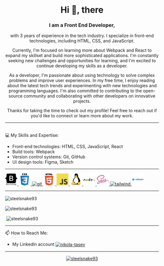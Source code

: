 <h1 align="center">Hi 👋, there</h1>
<h3 align="center">I am a Front End Developer,</h3>
<p align="center">
 with 3 years of experience in the tech industry. I specialize in front-end technologies, including HTML, CSS, and JavaScript.
</p>
<p align="center">
Currently, I'm focused on learning more about Webpack and React to expand my skillset and build more sophisticated applications. I'm constantly seeking new challenges and opportunities for learning, and I'm excited to continue developing my skills as a developer.
</p>
<p align="center">
As a developer, I'm passionate about using technology to solve complex problems and improve user experiences. In my free time, I enjoy reading about the latest tech trends and experimenting with new technologies and programming languages. I'm also committed to contributing to the open-source community and collaborating with other developers on innovative projects.
</p>
<p align="center">
Thanks for taking the time to check out my profile! Feel free to reach out if you'd like to connect or learn more about my work.
</p>

---
<br>
💻 My Skills and Expertise:
<br>

- Front-end technologies: HTML, CSS, JavaScript, React
- Build tools: Webpack
- Version control systems: Git, GitHub
- UI design tools: Figma, Sketch

---

<p align="left"> <a href="https://getbootstrap.com" target="_blank" rel="noreferrer"> <img src="https://raw.githubusercontent.com/devicons/devicon/master/icons/bootstrap/bootstrap-plain-wordmark.svg" alt="bootstrap" width="40" height="40"/> </a> <a href="https://www.w3schools.com/css/" target="_blank" rel="noreferrer"> <img src="https://raw.githubusercontent.com/devicons/devicon/master/icons/css3/css3-original-wordmark.svg" alt="css3" width="40" height="40"/> </a> <a href="https://git-scm.com/" target="_blank" rel="noreferrer"> <img src="https://www.vectorlogo.zone/logos/git-scm/git-scm-icon.svg" alt="git" width="40" height="40"/> </a> <a href="https://www.w3.org/html/" target="_blank" rel="noreferrer"> <img src="https://raw.githubusercontent.com/devicons/devicon/master/icons/html5/html5-original-wordmark.svg" alt="html5" width="40" height="40"/> </a> <a href="https://developer.mozilla.org/en-US/docs/Web/JavaScript" target="_blank" rel="noreferrer"> <img src="https://raw.githubusercontent.com/devicons/devicon/master/icons/javascript/javascript-original.svg" alt="javascript" width="40" height="40"/> </a> <a href="https://www.linux.org/" target="_blank" rel="noreferrer"> <img src="https://raw.githubusercontent.com/devicons/devicon/master/icons/linux/linux-original.svg" alt="linux" width="40" height="40"/> </a> <a href="https://nodejs.org" target="_blank" rel="noreferrer"> <img src="https://raw.githubusercontent.com/devicons/devicon/master/icons/nodejs/nodejs-original-wordmark.svg" alt="nodejs" width="40" height="40"/> </a> <a href="https://sass-lang.com" target="_blank" rel="noreferrer"> <img src="https://raw.githubusercontent.com/devicons/devicon/master/icons/sass/sass-original.svg" alt="sass" width="40" height="40"/> </a> <a href="https://tailwindcss.com/" target="_blank" rel="noreferrer"> <img src="https://www.vectorlogo.zone/logos/tailwindcss/tailwindcss-icon.svg" alt="tailwind" width="40" height="40"/> </a> <a href="https://webpack.js.org" target="_blank" rel="noreferrer"> <img src="https://raw.githubusercontent.com/devicons/devicon/d00d0969292a6569d45b06d3f350f463a0107b0d/icons/webpack/webpack-original-wordmark.svg" alt="webpack" width="40" height="40"/> </a> </p>

---

<p><img align="center" src="https://github-readme-stats.vercel.app/api/top-langs?username=steelsnake93&show_icons=true&locale=en&layout=compact" alt="steelsnake93" /></p>

<p><img align="center" src="https://github-readme-streak-stats.herokuapp.com/?user=steelsnake93&" alt="steelsnake93" /></p>

<p>&nbsp;<img align="center" src="https://github-readme-stats.vercel.app/api?username=steelsnake93&show_icons=true&locale=en" alt="steelsnake93" /></p>

---

📫 How to Reach Me:

<!-- - You can reach me via email **tasev.nikola@proton.me** -->

-   <p align="left">
    My LinkedIn account
    <a href="https://linkedin.com/in/nikola-tasev" target="blank"><img align="center" src="https://raw.githubusercontent.com/rahuldkjain/github-profile-readme-generator/master/src/images/icons/Social/linked-in-alt.svg" alt="nikola-tasev" height="30" width="40" /></a>
    </p>

---

<p align="center"> <a href="https://github.com/ryo-ma/github-profile-trophy"><img src="https://github-profile-trophy.vercel.app/?username=steelsnake93" alt="steelsnake93" /></a> </p>
